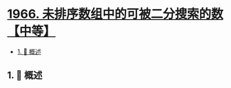 # [1966. 未排序数组中的可被二分搜索的数【中等】](https://github.com/tnotesjs/TNotes.leetcode/tree/main/notes/1966.%20%E6%9C%AA%E6%8E%92%E5%BA%8F%E6%95%B0%E7%BB%84%E4%B8%AD%E7%9A%84%E5%8F%AF%E8%A2%AB%E4%BA%8C%E5%88%86%E6%90%9C%E7%B4%A2%E7%9A%84%E6%95%B0%E3%80%90%E4%B8%AD%E7%AD%89%E3%80%91)

<!-- region:toc -->

- [1. 📝 概述](#1--概述)

<!-- endregion:toc -->

## 1. 📝 概述
